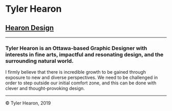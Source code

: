 # Tyler Hearon

## [Hearon Design](https://hearon.design)

---

### Tyler Hearon is an Ottawa-based Graphic Designer with interests in fine arts, impactful and resonating design, and the surrounding natural world.

I firmly believe that there is incredible growth to be gained through exposure to new and diverse perspectives. We need to be challenged in order to step outside our initial comfort zone, and this can be done with clever and thought-provoking design.

---

&copy; Tyler Hearon, 2019
